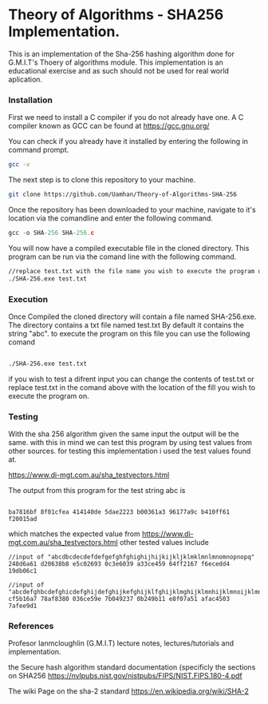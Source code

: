 # Theory of Algorithms -  SHA256 Implementation.

This is an implementation of the Sha-256 hashing algorithm done for G.M.I.T's Thoery of algorithms module.
This implementation is an educational exercise and as such should not be used for real world aplication. 

### Installation

First we need to install a C compiler if you do not already have one. A C compiler known as GCC can be found at
https://gcc.gnu.org/

You can check if you already have it installed by entering the following in command prompt.


```sh
gcc -v
```


The next step is to clone this repository to your machine.


```sh
git clone https://github.com/Uamhan/Theory-of-Algorithms-SHA-256
```


Once the repository has been downloaded to your machine, navigate to it's location via the comandline and enter the following command.


```c
gcc -o SHA-256 SHA-256.c
```


You will now have a compiled executable file in the cloned directory. This program can be run via the comand line
with the following command.


```bash
//replace test.txt with the file name you wish to execute the program on.
./SHA-256.exe test.txt
```

### Execution

Once Compiled the cloned directory will contain a file named SHA-256.exe. The directory contains a txt file named test.txt
By default it contains the string "abc". to execute the program on this file you can use the following comand 


```bash

./SHA-256.exe test.txt

```

if you wish to test a difrent input you can change the contents of test.txt or replace test.txt in the comand above with the location of the fill you wish to execute the program on.

### Testing

With the sha 256 algorithm given the same input the output will be the same. with this in mind we can test this program by using test values from other sources. for testing this implementation i used the test values found at.

https://www.di-mgt.com.au/sha_testvectors.html

The output from this program for the test string abc is 

```

ba7816bf 8f01cfea 414140de 5dae2223 b00361a3 96177a9c b410ff61 f20015ad

```

which matches the expected value from https://www.di-mgt.com.au/sha_testvectors.html other tested values include

```
//input of "abcdbcdecdefdefgefghfghighijhijkijkljklmklmnlmnomnopnopq"
248d6a61 d20638b8 e5c02693 0c3e6039 a33ce459 64ff2167 f6ecedd4 19db06c1

```


```
//input of "abcdefghbcdefghicdefghijdefghijkefghijklfghijklmghijklmnhijklmnoijklmnopjklmnopqklmnopqrlmnopqrsmnopqrstnopqrstu"
cf5b16a7 78af8380 036ce59e 7b049237 0b249b11 e8f07a51 afac4503 7afee9d1

```

### References


Profesor Ianmcloughlin (G.M.I.T) lecture notes, lectures/tutorials and implementation.

the Secure hash algorithm standard documentation (specificly the sections on SHA256
https://nvlpubs.nist.gov/nistpubs/FIPS/NIST.FIPS.180-4.pdf

The wiki Page on the sha-2 standard
https://en.wikipedia.org/wiki/SHA-2





